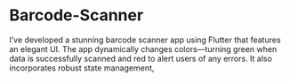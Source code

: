 # Barcode-Scanner
I’ve developed a stunning barcode scanner app using Flutter that features an elegant UI. The app dynamically changes colors—turning green when data is successfully scanned and red to alert users of any errors. It also incorporates robust state management,
